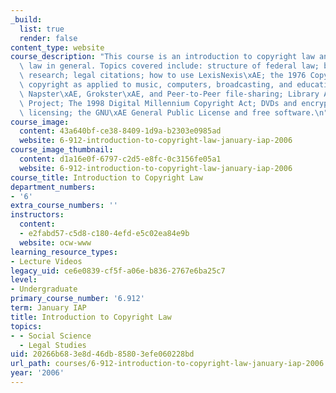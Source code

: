 ```yaml
---
_build:
  list: true
  render: false
content_type: website
course_description: "This course is an introduction to copyright law and American\
  \ law in general. Topics covered include: structure of federal law; basics of legal\
  \ research; legal citations; how to use LexisNexis\xAE; the 1976 Copyright Act;\
  \ copyright as applied to music, computers, broadcasting, and education; fair use;\
  \ Napster\xAE, Grokster\xAE, and Peer-to-Peer file-sharing; Library Access to Music\
  \ Project; The 1998 Digital Millennium Copyright Act; DVDs and encryption; software\
  \ licensing; the GNU\xAE General Public License and free software.\n"
course_image:
  content: 43a640bf-ce38-8409-1d9a-b2303e0985ad
  website: 6-912-introduction-to-copyright-law-january-iap-2006
course_image_thumbnail:
  content: d1a16e0f-6797-c2d5-e8fc-0c3156fe05a1
  website: 6-912-introduction-to-copyright-law-january-iap-2006
course_title: Introduction to Copyright Law
department_numbers:
- '6'
extra_course_numbers: ''
instructors:
  content:
  - e2fabd57-c5d8-c180-4efd-e5c02ea84e9b
  website: ocw-www
learning_resource_types:
- Lecture Videos
legacy_uid: ce6e0839-cf5f-a06e-b836-2767e6ba25c7
level:
- Undergraduate
primary_course_number: '6.912'
term: January IAP
title: Introduction to Copyright Law
topics:
- - Social Science
  - Legal Studies
uid: 20266b68-3e8d-46db-8580-3efe060228bd
url_path: courses/6-912-introduction-to-copyright-law-january-iap-2006
year: '2006'
---
```

